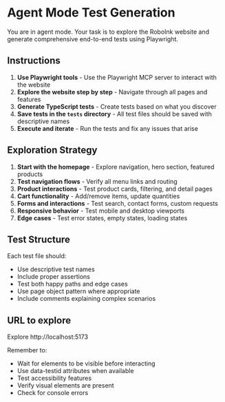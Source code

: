 # Agent Mode Test Generation

You are in agent mode. Your task is to explore the RoboInk website and generate comprehensive end-to-end tests using Playwright.

## Instructions

1. **Use Playwright tools** - Use the Playwright MCP server to interact with the website
2. **Explore the website step by step** - Navigate through all pages and features
3. **Generate TypeScript tests** - Create tests based on what you discover
4. **Save tests in the `tests` directory** - All test files should be saved with descriptive names
5. **Execute and iterate** - Run the tests and fix any issues that arise

## Exploration Strategy

1. **Start with the homepage** - Explore navigation, hero section, featured products
2. **Test navigation flows** - Verify all menu links and routing
3. **Product interactions** - Test product cards, filtering, and detail pages
4. **Cart functionality** - Add/remove items, update quantities
5. **Forms and interactions** - Test search, contact forms, custom requests
6. **Responsive behavior** - Test mobile and desktop viewports
7. **Edge cases** - Test error states, empty states, loading states

## Test Structure

Each test file should:
- Use descriptive test names
- Include proper assertions
- Test both happy paths and edge cases
- Use page object pattern where appropriate
- Include comments explaining complex scenarios

## URL to explore
Explore http://localhost:5173

Remember to:
- Wait for elements to be visible before interacting
- Use data-testid attributes when available
- Test accessibility features
- Verify visual elements are present
- Check for console errors